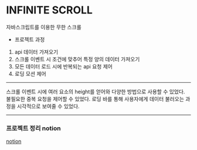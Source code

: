 # INFINITE SCROLL

자바스크립트를 이용한 무한 스크롤

- 프로젝트 과정

1. api 데이터 가져오기
2. 스크롤 이벤트 시 조건에 맞추어 특정 양의 데이터 가져오기
3. 모든 데이터 로드 시에 반복되는 api 요청 제어
4. 로딩 모션 제어

<hr>

스크롤 이벤트 시에 여러 요소의 height를 얻어와 다양한 방법으로 사용할 수 있었다.
불필요한 중복 요청을 제어할 수 있었다.
로딩 바를 통해 사용자에게 데이터 불러오는 과정을 시각적으로 보여줄 수 있었다.

<hr>

### 프로젝트 정리 notion

[notion](https://reinvented-magnolia-c6f.notion.site/INFINITE-SCROLL-eeeb3df41a7144d5a5e37bc5d552206b)
